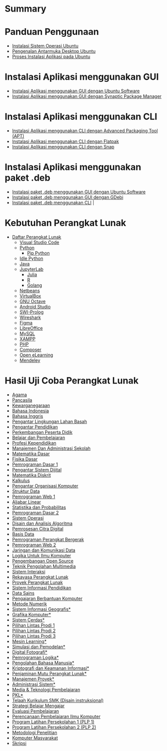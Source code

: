 # Summary
# Panduan Penggunaan
- [Instalasi Sistem Operasi Ubuntu](./chapter_1.md)
- [Pengenalan Antarmuka Desktop Ubuntu](./pengenalan_ubuntu_desktop.md)
- [Proses Instalasi Aplikasi pada Ubuntu](./chapter_2.md)
# Instalasi Aplikasi menggunakan GUI
- [Instalasi Aplikasi menggunakan GUI dengan Ubuntu Software](./instalasi_gui_ubuntu_software.md)
- [Instalasi Aplikasi menggunakan GUI dengan Synaptic Package Manager](./instalasi_gui_synaptic.md)
# Instalasi Aplikasi menggunakan CLI
- [Instalasi Aplikasi menggunakan CLI dengan Advanced Packaging Tool (APT)](./instalasi_cli_apt.md)
- [Instalasi Aplikasi menggunakan CLI dengan Flatpak](./instalasi_cli_flatpak.md) 
- [Instalasi Aplikasi menggunakan CLI dengan Snap](./instalasi_cli_snap.md)
# Instalasi Aplikasi menggunakan paket .deb
- [Instalasi paket .deb menggunakan GUI dengan Ubuntu Software](./instalasi_deb_gui_ubuntu_software.md) 
- [Instalasi paket .deb menggunakan GUI dengan GDebi](./instalasi_deb_gui_gdebi.md)
- [Instalasi paket .deb menggunakan CLI](./instalasi_deb_cli.md) |
# Kebutuhan Perangkat Lunak
- [Daftar Perangkat Lunak](./daftar_mata_kuliah.md)
  - [Visual Studio Code](./instalasi_vscode.md)
  - [Python](./instalasi_python.md)
    - [Pip Python](./instalasi_pip%20python.md)
  - [Idle Python](./instalasi_idle%20python.md)
  - [Java](./instalasi_java.md)
  - [JupyterLab](./instalasi_jupyterlab.md)
    - [Julia](./instalasi_julia.md)
    - [R](./instalasi_r.md)
    - [Golang](./instalasi_golang.md)
  - [Netbeans](./instalasi_netbeans.md)
  - [VirtualBox](./instalasi_vb.md)
  - [GNU Octave](./instalasi_octave.md)
  - [Android Studio](./instalasi_android.md)
  - [SWI-Prolog](./instalasi_prolog.md)
  - [Wireshark](./instalasi_wireshark.md)
  - [Figma](./instalasi_figma.md)
  - [LibreOffice](./instalasi_libreoffice.md)
  - [MySQL](./instalasi_mysql.md)
  - [XAMPP](./instalasi_xampp.md)
  - [PHP](./instalasi_php.md)
  - [Composer](./instalasi_composer.md)
  - [Open eLearning](./instalasi_openelearning.md)
  - [Mendeley](./instalasi_mendeley.md)

# Hasil Uji Coba Perangkat Lunak
- [Agama](./matkul/agama.md)
- [Pancasila](./matkul/pancasila.md)
- [Kewarganegaraan](./matkul/kewarganegaraan.md)
- [Bahasa Indonesia](./matkul/bahasa%20indonesia.md)
- [Bahasa Inggris](./matkul/bahasa%20inggris.md)
- [Pengantar Lingkungan Lahan Basah](./matkul/pengantar%20lingkungan%20lahan%20basah.md)
- [Pengantar Pendidikan](./matkul/pengantar%20pendidikan.md)
- [Perkembangan Peserta Didik](./matkul/perkembangan%20peserta%20didik.md)
- [Belajar dan Pembelajaran](./matkul/belajar%20dan%20pembelajaran.md)
- [Profesi Kependidikan](./matkul/profesi%20kependidikan.md)
- [Manajemen Dan Administrasi Sekolah](./matkul/manajemen%20dan%20administrasi%20sekolah.md)
- [Matematika Dasar](./matkul/matematika%20dasar.md)
- [Fisika Dasar](./matkul/fisika%20dasar.md) 
- [Pemrograman Dasar 1](./matkul/pemrograman_dasar_1.md)
- [Pengantar Sistem Dijital](./matkul/pengantar%20sistem%20digital.md)
- [Matematika Diskrit](./matkul/matematika%20diskrit.md)
- [Kalkulus](./matkul/kalkulus.md)
- [Pengantar Organisasi Komputer](./matkul/pengantar%20organisasi%20komputer.md)
- [Struktur Data](./matkul/struktur%20data.md)
- [Pemrograman Web 1](./matkul/pemrograman%20web%201.md)
- [Aljabar Linear](./matkul/aljabar%20linear.md)
- [Statistika dan Probabilitas](./matkul/statistika%20dan%20probabilitas.md)
- [Pemrograman Dasar 2](./matkul/pemrograman_dasar_2.md)
- [Sistem Operasi](./matkul/sistem%20operasi.md)
- [Disain dan Analisis Algoritma](./matkul/disain%20dan%20analisis%20algoritma.md)
- [Pemrosesan Citra Digital](./matkul/pemrosesan%20citra%20digital.md)
- [Basis Data](./matkul/basis%20data.md)
- [Pemrograman Perangkat Bergerak]()
- [Pemrograman Web 2]()
- [Jaringan dan Komunikasi Data]()
- [Logika Untuk Ilmu Komputer]()
- [Pengembangan Open Source]()
- [Teknik Pengolahan Multimedia]()
- [Sistem Interaksi]()
- [Rekayasa Perangkat Lunak]()
- [Proyek Perangkat Lunak]()
- [Sistem Informasi Pendidikan]()
- [Data Sains]()
- [Pengajaran Berbantuan Komputer]()
- [Metode Numerik]()
- [Sistem Informasi Geografis*]()
- [Grafika Komputer*]()
- [Sistem Cerdas*]()
- [Pilihan Lintas Prodi 1]()
- [Pilihan Lintas Prodi 2]()
- [Pilihan Lintas Prodi 3]()
- [Mesin Learning*]()
- [Simulasi dan Pemodelan*]()
- [Digital Fotografi*]()
- [Pemrograman Logika*]()
- [Pengolahan Bahasa Manusia*]()
- [Kriptografi dan Keamanan Informasi*]()
- [Penjaminan Mutu Perangkat Lunak*]()
- [Manajemen Proyek*]()
- [Administrasi Sistem*]()
- [Media & Teknologi Pembelajaran]()
- [PKL*]()
- [Telaah Kurikulum  SMK (Disain instruksional)]()
- [Strategi Belajar Mengajar]()
- [Evaluasi Pembelajaran]()
- [Perencanaan Pembelajaran Ilmu Komputer]()
- [Program Latihan Persekolahan 1 (PLP 1)]()
- [Program Latihan Persekolahan 2 (PLP 2)]()
- [Metodologi Penelitian]()
- [Komputer Masyarakat]()
- [Skripsi]()



